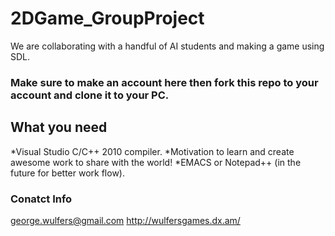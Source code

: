 # 2DGame_GroupProject
We are collaborating with a handful of AI students and making a game using SDL.

### Make sure to make an account here then fork this repo to your account and clone it to your PC.

## What you need
*Visual Studio C/C++ 2010 compiler.
*Motivation to learn and create awesome work to share with the world!
*EMACS or Notepad++ (in the future for better work flow).

### Conatct Info
george.wulfers@gmail.com
http://wulfersgames.dx.am/
